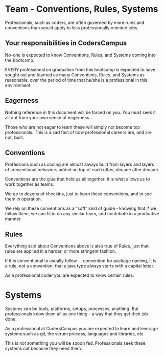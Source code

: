 # Team - Conventions, Rules, Systems

Professionals, such as coders, are often governed by more rules and conventions than would apply to less professionally oriented jobs.

## Your responsibilities in CodersCampus

No-one is expected to know Conventions, Rules, and Systems coming into the bootcamp.

EVERY professional on graduation from this bootcamp is expected to have sought out and learned as many Conventions, Rules, and Systems as reasonable, over the period of time that he/she is a professional in this environment.

## Eagerness

Nothing reference in this document will be forced on you. You must seek it all out from your own sense of eagerness. 

Those who are not eager to learn these will simply not become top professionals. This is a sad fact of how professional careers are, and are not, built.

## Conventions

Professions such as coding are almost always built from layers and layers of conventional behaviors added on top of each other, decade after decade.

Conventions are the glue that hold us all together. It is what allows us to work together as teams.

We go to dozens of checkins, just to learn these conventions, and to see them in operation.

We rely on these conventions as a "soft" kind of guide - knowing that if we follow them, we can fit in on any similar team, and contribute in a productive manner.

## Rules

Everything said about Conventions above is also true of Rules, just that rules are applied in a harder, or more stringent fashion.

If it is conventional to usually follow ... convention for package naming, it is a rule, not a convention, that a java type always starts with a capital letter.

As a professional coder you are expected to know certain rules.

# Systems 

Systems can be tools, platforms, setups, processes, anything. But professionals know them all as one thing - a way that they get their job done.

As a professional at CodersCampus you are expected to learn and leverage systems such as git, the scrum process, languages and libraries, etc.

This is not something you will be spoon fed. Professionals seek these systems out because they need them.